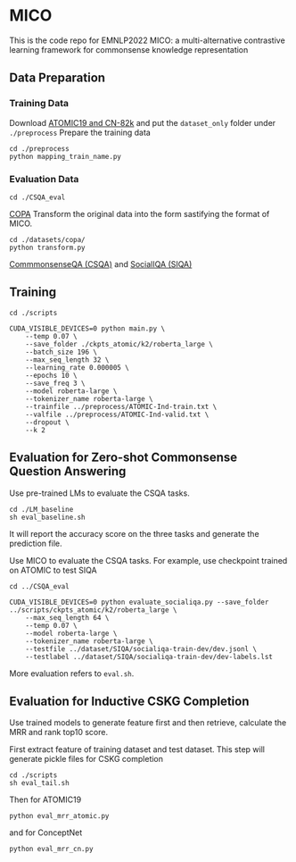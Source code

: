 # MICO
This is the code repo for EMNLP2022 MICO: a multi-alternative contrastive learning framework for commonsense knowledge representation

## Data Preparation

### Training Data
   Download [ATOMIC19 and CN-82k](https://github.com/BinWang28/InductivE) and put the `dataset_only` folder under `./preprocess`
   Prepare the training data

   ```
   cd ./preprocess
   python mapping_train_name.py
   ```    

### Evaluation Data
   ```
   cd ./CSQA_eval
   ```
   [COPA](https://people.ict.usc.edu/~gordon/copa.html)
   Transform the original data into the form sastifying the format of MICO.
   ```
   cd ./datasets/copa/
   python transform.py
   ```
   [CommmonsenseQA (CSQA)](https://allenai.org/data/commonsenseqa) and 
   [SocialIQA (SIQA)](https://leaderboard.allenai.org/socialiqa/submissions/get-started)
     

## Training

   ```
   cd ./scripts

   CUDA_VISIBLE_DEVICES=0 python main.py \
       --temp 0.07 \
       --save_folder ./ckpts_atomic/k2/roberta_large \
       --batch_size 196 \
       --max_seq_length 32 \
       --learning_rate 0.000005 \
       --epochs 10 \
       --save_freq 3 \
       --model roberta-large \
       --tokenizer_name roberta-large \
       --trainfile ../preprocess/ATOMIC-Ind-train.txt \
       --valfile ../preprocess/ATOMIC-Ind-valid.txt \
       --dropout \
       --k 2
   ```


## Evaluation for Zero-shot Commonsense Question Answering

   Use pre-trained LMs to evaluate the CSQA tasks.
   ```
   cd ./LM_baseline
   sh eval_baseline.sh 
   ```
   It will report the accuracy score on the three tasks and generate the prediction file.


   Use MICO to evaluate the CSQA tasks. For example, use checkpoint trained on ATOMIC to test SIQA
   ```
   cd ../CSQA_eval

   CUDA_VISIBLE_DEVICES=0 python evaluate_socialiqa.py --save_folder ../scripts/ckpts_atomic/k2/roberta_large \
       --max_seq_length 64 \
       --temp 0.07 \
       --model roberta-large \
       --tokenizer_name roberta-large \
       --testfile ../dataset/SIQA/socialiqa-train-dev/dev.jsonl \
       --testlabel ../dataset/SIQA/socialiqa-train-dev/dev-labels.lst
   ```
   More evaluation refers to `eval.sh`.

## Evaluation for Inductive CSKG Completion

   Use trained models to generate feature first and then retrieve, calculate the MRR and rank top10 score.

   First extract feature of training dataset and test dataset. This step will generate pickle files for CSKG completion
   ```
   cd ./scripts
   sh eval_tail.sh
   ```

   Then for ATOMIC19
   ```
   python eval_mrr_atomic.py
   ```
   and for ConceptNet
   ```
   python eval_mrr_cn.py
   ```


